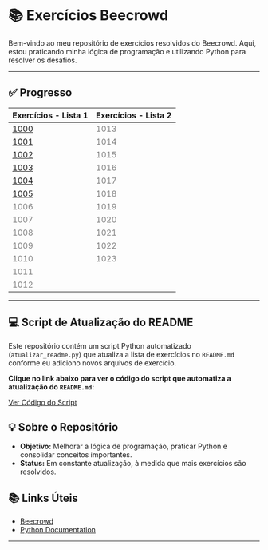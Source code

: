 # 📚 Exercícios Beecrowd

Bem-vindo ao meu repositório de exercícios resolvidos do Beecrowd. Aqui, estou praticando minha lógica de programação e utilizando Python para resolver os desafios.

---

## ✅ Progresso

<!-- inicio-progresso -->
| Exercícios - Lista 1 | Exercícios - Lista 2 |
|-------------|-------------|
| [1000](./python/1000.py) | <span style='color:gray'>1013</span> |
| [1001](./python/1001.py) | <span style='color:gray'>1014</span> |
| [1002](./python/1002.py) | <span style='color:gray'>1015</span> |
| [1003](./python/1003.py) | <span style='color:gray'>1016</span> |
| [1004](./python/1004.py) | <span style='color:gray'>1017</span> |
| [1005](./python/1005.py) | <span style='color:gray'>1018</span> |
| <span style='color:gray'>1006</span> | <span style='color:gray'>1019</span> |
| <span style='color:gray'>1007</span> | <span style='color:gray'>1020</span> |
| <span style='color:gray'>1008</span> | <span style='color:gray'>1021</span> |
| <span style='color:gray'>1009</span> | <span style='color:gray'>1022</span> |
| <span style='color:gray'>1010</span> | <span style='color:gray'>1023</span> |
| <span style='color:gray'>1011</span> |  |
| <span style='color:gray'>1012</span> |  |
<!-- fim-progresso -->

---

## 💻 Script de Atualização do README

Este repositório contém um script Python automatizado (`atualizar_readme.py`) que atualiza a lista de exercícios no `README.md` conforme eu adiciono novos arquivos de exercício.

**Clique no link abaixo para ver o código do script que automatiza a atualização do `README.md`:**

[Ver Código do Script](./atualizar_readme.py)

## 💡 Sobre o Repositório

- **Objetivo:** Melhorar a lógica de programação, praticar Python e consolidar conceitos importantes.
- **Status:** Em constante atualização, à medida que mais exercícios são resolvidos.


## 📚 Links Úteis

- [Beecrowd](https://www.beecrowd.com.br/)
- [Python Documentation](https://docs.python.org/3/)

---


